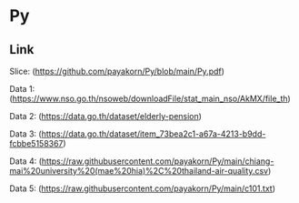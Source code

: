 # Py

## Link

Slice: (https://github.com/payakorn/Py/blob/main/Py.pdf)

Data 1: (https://www.nso.go.th/nsoweb/downloadFile/stat_main_nso/AkMX/file_th)

Data 2: (https://data.go.th/dataset/elderly-pension)

Data 3: (https://data.go.th/dataset/item_73bea2c1-a67a-4213-b9dd-fcbbe5158367)

Data 4: (https://raw.githubusercontent.com/payakorn/Py/main/chiang-mai%20university%20(mae%20hia)%2C%20thailand-air-quality.csv)

Data 5: (https://raw.githubusercontent.com/payakorn/Py/main/c101.txt)
